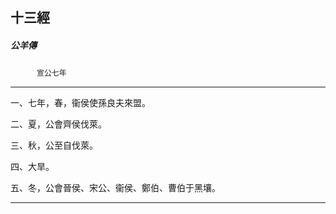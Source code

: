 

## 十三經

##### 公羊傳
　　　`宣公七年`

* * *

一、七年，春，衞侯使孫良夫來盟。

二、夏，公會齊侯伐萊。

三、秋，公至自伐萊。

四、大旱。

五、冬，公會晉侯、宋公、衞侯、鄭伯、曹伯于黑壤。

* * *

